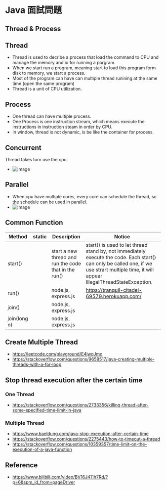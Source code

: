 # Java 面試問題

## Thread & Process
## Thread
- Thread is used to decribe a process that load the command to CPU and manage the memory and io for running a porgram.
- When we start run a program, meaning start to load this program form disk to memory, we start a process.
- Most of the program can have can multiple thread runining at the same time.(open the same program)
- Thread is a unit of CPU utilization.

## Process
- One thread can have multiple process.
- One Process is one instruction stream, which means execute the instructions in instruction steam in order by CPU.
- In window, thread is not dynamic, is be like the container for process.  

## Concurrent

Thread takes turn use the cpu.
- ![image](https://user-images.githubusercontent.com/79159894/200863867-fd2b0a1b-81bd-4471-ae7f-9e32c60d5b6a.png)

## Parallel
- When cpu have multiple cores, every core can schedule the thread, so the schedule can be used in parallel.
- ![image](https://user-images.githubusercontent.com/79159894/200863722-bba33c2c-5a6f-4bd4-bb44-2fe795485b41.png)

## Common Function
| Method | static|Description|Notice|
| ------------- | ------------- |------------- |------------- |
| start()  | |start a new thread and run the code that in the run() | start() is used to let thread stand by, not immediately execute the code. Each start() can only be called one, if we use strart multiple time, it will appear IllegalThreadStateException. | 
| run() | |node.js, express.js |https://tranquil-citadel-69579.herokuapp.com/ |
| join()| |node.js, express.js|
| join(long n) ||node.js, express.js|


## Create Multiple Thread
- https://leetcode.com/playground/E4jwqJmo
- https://stackoverflow.com/questions/9658517/java-creating-multiple-threads-with-a-for-loop
## Stop thread execution after the certain time 
### One Thread
- https://stackoverflow.com/questions/2733356/killing-thread-after-some-specified-time-limit-in-java

### Multiple Thread
- https://www.baeldung.com/java-stop-execution-after-certain-time
- https://stackoverflow.com/questions/2275443/how-to-timeout-a-thread
- https://stackoverflow.com/questions/10359357/time-limit-on-the-execution-of-a-java-function
## Reference
- https://www.bilibili.com/video/BV16J411h7Rd/?p=6&spm_id_from=pageDriver




